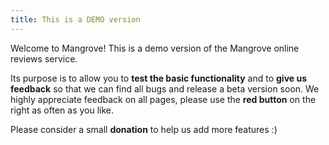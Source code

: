 ```yaml
---
title: This is a DEMO version
---
```


Welcome to Mangrove! This is a demo version of the Mangrove online reviews service.   

Its purpose is to allow you to **test the basic functionality** and to **give us feedback** so that we can find all bugs and release a beta version soon. We highly appreciate feedback on all pages, please use the **red button** on the right as often as you like.    

Please consider a small **donation** to help us add more features :)
